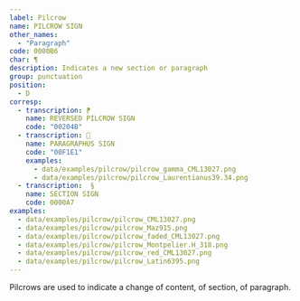```yaml
---
label: Pilcrow
name: PILCROW SIGN
other_names:
  - "Paragraph"
code: 0000B6
char: ¶
description: Indicates a new section or paragraph
group: punctuation
position: 
  - D
corresp:
  - transcription: ⁋
    name: REVERSED PILCROW SIGN
    code: "00204B"
  - transcription: 
    name: PARAGRAPHUS SIGN
    code: "00F1E1"
    examples:
      - data/examples/pilcrow/pilcrow_gamma_CML13027.png
      - data/examples/pilcrow/pilcrow_Laurentianus39.34.png
  - transcription:  §
    name: SECTION SIGN
    code: 0000A7
examples:
  - data/examples/pilcrow/pilcrow_CML13027.png
  - data/examples/pilcrow/pilcrow_Maz915.png
  - data/examples/pilcrow/pilcrow_faded_CML13027.png
  - data/examples/pilcrow/pilcrow_Montpelier.H_318.png
  - data/examples/pilcrow/pilcrow_red_CML13027.png
  - data/examples/pilcrow/pilcrow_Latin6395.png
---
```


Pilcrows are used to indicate a change of content, of section, of paragraph.